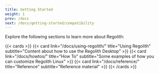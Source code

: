 ```yaml
---
title: Getting Started
weight: 1
prev: /docs
next: /docs/getting-started/compatibility
---
```


Explore the following sections to learn more about Regolith:

{{< cards >}}
  {{< card link="/docs/using-regolith/" title="Using Regolith" subtitle="Content about how to use the Regolith Desktop" >}}
  {{< card link="/docs/howtos/" title="How To" subtitle="Some examples of how you can customize Regolith Linux" >}}
  {{< card link="/docs/reference/" title="Reference" subtitle="Reference material" >}}
{{< /cards >}}

